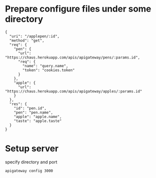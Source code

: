 
# Prepare configure files under some directory
```
{
  "uri": "/applepen/:id",
  "method": "get",
  "req": {
    "pen": {
      "url": "https://chaus.herokuapp.com/apis/apigateway/pens/:params.id",
      "req": {
        "name": "query.name",
        "token": "cookies.token"
      }
    },
    "apple": {
      "url": "https://chaus.herokuapp.com/apis/apigateway/apples/:params.id"
    }
  },
  "res": {
    "id": "pen.id",
    "pen": "pen.name",
    "apple": "apple.name",
    "taste": "apple.taste"
  }
}
```

# Setup server
specify directory and port

```
apigateway config 3000
```
